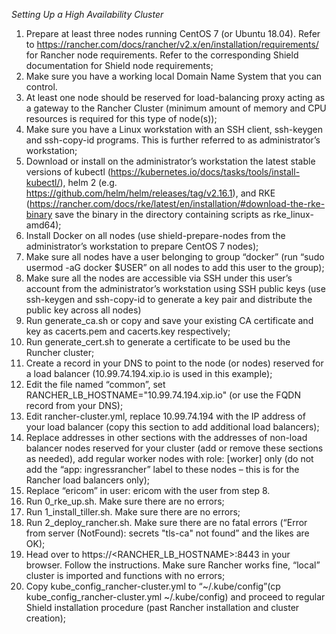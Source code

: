 *Setting Up a High Availability Cluster*

1. Prepare at least three nodes running CentOS 7 (or Ubuntu 18.04). Refer to https://rancher.com/docs/rancher/v2.x/en/installation/requirements/ for Rancher node requirements. Refer to the corresponding Shield documentation for Shield node requirements;
2. Make sure you have a working local Domain Name System that you can control.
3. At least one node should be reserved for load-balancing proxy acting as a gateway to the Rancher Cluster (minimum amount of memory and CPU resources is required for this type of node(s));
4. Make sure you have a Linux workstation with an SSH client, ssh-keygen and ssh-copy-id programs. This is further referred to as administrator’s workstation;
5. Download or install on the administrator’s workstation the latest stable versions of kubectl (https://kubernetes.io/docs/tasks/tools/install-kubectl/), helm 2 (e.g. https://github.com/helm/helm/releases/tag/v2.16.1), and RKE (https://rancher.com/docs/rke/latest/en/installation/#download-the-rke-binary save the binary in the directory containing scripts as rke_linux-amd64);
6. Install Docker on all nodes (use shield-prepare-nodes from the administrator’s workstation to prepare CentOS 7 nodes);
7. Make sure all nodes have a user belonging to group “docker” (run “sudo usermod -aG docker $USER” on all nodes to add this user to the group);
8. Make sure all the nodes are accessible via SSH under this user’s account from the administrator’s workstation using SSH public keys (use ssh-keygen and ssh-copy-id to generate a key pair and distribute the public key across all nodes)
9. Run generate_ca.sh or copy and save your existing CA certificate and key as cacerts.pem and cacerts.key respectively;
10. Run generate_cert.sh to generate a certificate to be used bu the Runcher cluster;
11. Create a record in your DNS to point to the node (or nodes) reserved for a load balancer (10.99.74.194.xip.io is used in this example);
12. Edit the file named “common”, set RANCHER_LB_HOSTNAME="10.99.74.194.xip.io" (or use the FQDN record from your DNS);
13. Edit rancher-cluster.yml, replace 10.99.74.194 with the IP address of your load balancer (copy this section to add additional load balancers);
14. Replace addresses in other sections with the addresses of non-load balancer nodes reserved for your cluster (add or remove these sections as needed), add regular worker nodes with role: [worker] only (do not add the “app: ingressrancher” label to these nodes – this is for the Rancher load balancers only);
15. Replace “ericom” in user: ericom with the user from step 8.
16. Run 0_rke_up.sh. Make sure there are no errors;
17. Run 1_install_tiller.sh. Make sure there are no errors;
18. Run 2_deploy_rancher.sh. Make sure there are no fatal errors (“Error from server (NotFound): secrets "tls-ca" not found” and the likes are OK);
19. Head over to https://<RANCHER_LB_HOSTNAME>:8443 in your browser. Follow the instructions. Make sure Rancher works fine, “local” cluster is imported and functions with no errors;
20. Copy kube_config_rancher-cluster.yml to “~/.kube/config”(cp kube_config_rancher-cluster.yml ~/.kube/config) and proceed to regular Shield installation procedure (past Rancher installation and cluster creation);
